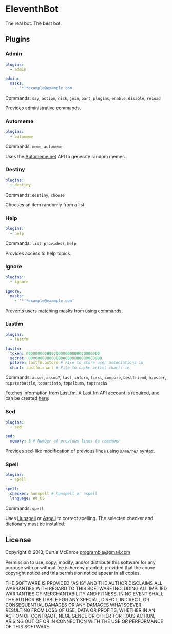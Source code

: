 # EleventhBot

The real bot. The best bot.

## Plugins

### Admin

```yaml
plugins:
  - admin

admin:
  masks:
    - '*!*example@example.com'
```

Commands: `say`, `action`, `nick`, `join`, `part`, `plugins`, `enable`,
`disable`, `reload`

Provides administrative commands.

### Automeme

```yaml
plugins:
  - automeme
```

Commands: `meme`, `automeme`

Uses the [Automeme.net](http://automeme.net) API to generate random
memes.

### Destiny

```yaml
plugins:
  - destiny
```

Commands: `destiny`, `choose`

Chooses an item randomly from a list.

### Help

```yaml
plugins:
  - help
```

Commands: `list`, `provides?`, `help`

Provides access to help topics.

### Ignore

```yaml
plugins:
  - ignore

ignore:
  masks:
    - '*!*example@example.com'
```

Prevents users matching masks from using commands.

### Lastfm

```yaml
plugins:
  - lastfm

lastfm:
  token: 00000000000000000000000000000000
  secret: 00000000000000000000000000000000
  pstore: lastfm.pstore # File to store user associations in
  chart: lastfm.chart # File to cache artist charts in
```

Commands: `assoc`, `assoc?`, `last`, `inform`, `first`, `compare`,
`bestfriend`, `hipster`, `hipsterbattle`, `topartists`, `topalbums`,
`toptracks`

Fetches information from [Last.fm](http://www.last.fm). A Last.fm API
account is required, and can be created
[here](http://www.last.fm/api/account/create).

### Sed

```yaml
plugins:
  - sed

sed:
  memory: 5 # Number of previous lines to remember
```

Provides sed-like modification of previous lines using `s/ma/re/`
syntax.

### Spell

```yaml
plugins:
  - spell

spell:
  checker: hunspell # hunspell or aspell
  language: en_US
```

Commands: `spell`

Uses [Hunspell](http://hunspell.sourceforge.net) or
[Aspell](http://aspell.net) to correct spelling. The selected checker
and dictionary must be installed.

## License

Copyright © 2013, Curtis McEnroe <programble@gmail.com>

Permission to use, copy, modify, and/or distribute this software for any
purpose with or without fee is hereby granted, provided that the above
copyright notice and this permission notice appear in all copies.

THE SOFTWARE IS PROVIDED "AS IS" AND THE AUTHOR DISCLAIMS ALL WARRANTIES
WITH REGARD TO THIS SOFTWARE INCLUDING ALL IMPLIED WARRANTIES OF
MERCHANTABILITY AND FITNESS. IN NO EVENT SHALL THE AUTHOR BE LIABLE FOR
ANY SPECIAL, DIRECT, INDIRECT, OR CONSEQUENTIAL DAMAGES OR ANY DAMAGES
WHATSOEVER RESULTING FROM LOSS OF USE, DATA OR PROFITS, WHETHER IN AN
ACTION OF CONTRACT, NEGLIGENCE OR OTHER TORTIOUS ACTION, ARISING OUT OF
OR IN CONNECTION WITH THE USE OR PERFORMANCE OF THIS SOFTWARE.
